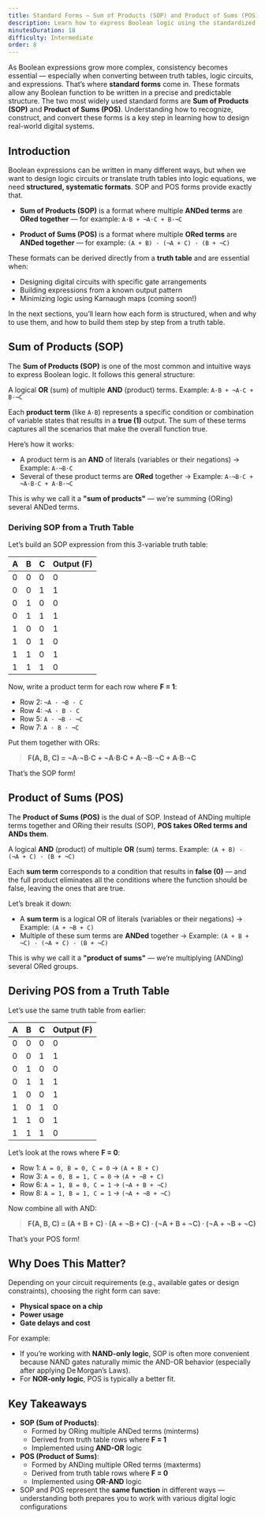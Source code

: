 ```yaml
---
title: Standard Forms — Sum of Products (SOP) and Product of Sums (POS)
description: Learn how to express Boolean logic using the standardized Sum of Products (SOP) and Product of Sums (POS) forms.
minutesDuration: 18
difficulty: Intermediate
order: 8
---
```


As Boolean expressions grow more complex, consistency becomes essential — especially when converting between truth 
tables, logic circuits, and expressions. That’s where **standard forms** come in. These formats allow any Boolean 
function to be written in a precise and predictable structure. The two most widely used standard forms are **Sum of 
Products (SOP)** and **Product of Sums (POS)**. Understanding how to recognize, construct, and convert these forms is 
a key step in learning how to design real-world digital systems.

## Introduction

Boolean expressions can be written in many different ways, but when we want to design logic circuits or 
translate truth tables into logic equations, we need **structured, systematic formats**. SOP and POS forms 
provide exactly that.

* **Sum of Products (SOP)** is a format where multiple **ANDed terms** are **ORed together** — for example: `A·B + ¬A·C + B·¬C`

* **Product of Sums (POS)** is a format where multiple **ORed terms** are **ANDed together** — for example: `(A + B) · (¬A + C) · (B + ¬C)`

These formats can be derived directly from a **truth table** and are essential when:

* Designing digital circuits with specific gate arrangements
* Building expressions from a known output pattern
* Minimizing logic using Karnaugh maps (coming soon!)

In the next sections, you’ll learn how each form is structured, when and why to use them, and how to build 
them step by step from a truth table.

## Sum of Products (SOP)

The **Sum of Products (SOP)** is one of the most common and intuitive ways to express Boolean logic. It 
follows this general structure:

A logical **OR** (sum) of multiple **AND** (product) terms. Example: `A·B + ¬A·C + B·¬C`

Each **product term** (like `A·B`) represents a specific condition or combination of variable states that 
results in a **true (1)** output. The sum of these terms captures all the scenarios that make the overall 
function true.

Here’s how it works:

* A product term is an **AND** of literals (variables or their negations)
  → Example: `A·¬B·C`
* Several of these product terms are **ORed** together
  → Example: `A·¬B·C + ¬A·B·C + A·B·¬C`

This is why we call it a **"sum of products"** — we're summing (ORing) several ANDed terms.

### Deriving SOP from a Truth Table

Let’s build an SOP expression from this 3-variable truth table:

| A | B | C | Output (F) |
| - | - | - | ---------- |
| 0 | 0 | 0 | 0          |
| 0 | 0 | 1 | 1          |
| 0 | 1 | 0 | 0          |
| 0 | 1 | 1 | 1          |
| 1 | 0 | 0 | 1          |
| 1 | 0 | 1 | 0          |
| 1 | 1 | 0 | 1          |
| 1 | 1 | 1 | 0          |

Now, write a product term for each row where **F = 1**:

* Row 2: `¬A · ¬B · C`
* Row 4: `¬A · B · C`
* Row 5: `A · ¬B · ¬C`
* Row 7: `A · B · ¬C`

Put them together with ORs:

> **F(A, B, C) = ¬A·¬B·C + ¬A·B·C + A·¬B·¬C + A·B·¬C**

That’s the SOP form!

## Product of Sums (POS)

The **Product of Sums (POS)** is the dual of SOP. Instead of ANDing multiple terms together and ORing their 
results (SOP), **POS takes ORed terms and ANDs them**.

A logical **AND** (product) of multiple **OR** (sum) terms. Example: `(A + B) · (¬A + C) · (B + ¬C)`

Each **sum term** corresponds to a condition that results in **false (0)** — and the full product eliminates 
all the conditions where the function should be false, leaving the ones that are true.

Let’s break it down:

* A **sum term** is a logical OR of literals (variables or their negations)
  → Example: `(A + ¬B + C)`
* Multiple of these sum terms are **ANDed** together
  → Example: `(A + B + ¬C) · (¬A + C) · (B + ¬C)`

This is why we call it a **"product of sums"** — we’re multiplying (ANDing) several ORed groups.

## Deriving POS from a Truth Table

Let’s use the same truth table from earlier:

| A | B | C | Output (F) |
| - | - | - | ---------- |
| 0 | 0 | 0 | 0          |
| 0 | 0 | 1 | 1          |
| 0 | 1 | 0 | 0          |
| 0 | 1 | 1 | 1          |
| 1 | 0 | 0 | 1          |
| 1 | 0 | 1 | 0          |
| 1 | 1 | 0 | 1          |
| 1 | 1 | 1 | 0          |

Let’s look at the rows where **F = 0**:

* Row 1: `A = 0, B = 0, C = 0` → `(A + B + C)`
* Row 3: `A = 0, B = 1, C = 0` → `(A + ¬B + C)`
* Row 6: `A = 1, B = 0, C = 1` → `(¬A + B + ¬C)`
* Row 8: `A = 1, B = 1, C = 1` → `(¬A + ¬B + ¬C)`

Now combine all with AND:

> **F(A, B, C) = (A + B + C) · (A + ¬B + C) · (¬A + B + ¬C) · (¬A + ¬B + ¬C)**

That’s your POS form!

## Why Does This Matter?

Depending on your circuit requirements (e.g., available gates or design constraints), choosing the right form can save:

* **Physical space on a chip**
* **Power usage**
* **Gate delays and cost**

For example:

* If you’re working with **NAND-only logic**, SOP is often more convenient because NAND gates naturally mimic the AND-OR behavior (especially after applying De Morgan’s Laws).
* For **NOR-only logic**, POS is typically a better fit.

## Key Takeaways

* **SOP (Sum of Products)**:
    * Formed by ORing multiple ANDed terms (minterms)
    * Derived from truth table rows where **F = 1**
    * Implemented using **AND-OR** logic
* **POS (Product of Sums)**:
    * Formed by ANDing multiple ORed terms (maxterms)
    * Derived from truth table rows where **F = 0**
    * Implemented using **OR-AND** logic
* SOP and POS represent the **same function** in different ways — understanding both prepares you to work with 
various digital logic configurations